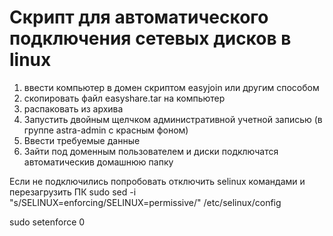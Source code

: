 # Скрипт для автоматического подключения сетевых дисков в linux
1. ввести компьютер в домен скриптом easyjoin или другим способом
2. скопировать файл easyshare.tar на компьютер
3. распаковать из архива
4. Запустить двойным щелчком административной учетной записью (в группе astra-admin с красным фоном)
5. Ввести требуемые данные
5. Зайти под доменным пользователем и диски подключатся автоматическив домашнюю папку

Если не подключились попробовать отключить selinux командами и перезагрузить ПК
sudo sed -i "s/SELINUX=enforcing/SELINUX=permissive/" /etc/selinux/config

sudo setenforce 0
